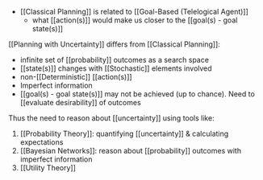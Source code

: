 - [[Classical Planning]] is related to [[Goal-Based (Telelogical Agent)]]
	- what [[action(s)]] would make us closer to the [[goal(s) - goal state(s)]]

[[Planning with Uncertainty]] differs from [[Classical Planning]]:
- infinite set of [[probability]] outcomes as a search space
- [[state(s)]] changes with [[Stochastic]] elements involved
- non-[[Deterministic]] [[action(s)]]
- Imperfect information
- [[goal(s) - goal state(s)]] may not be achieved (up to chance). Need to [[evaluate desirability]] of outcomes

Thus the need to reason about [[uncertainty]] using tools like:
1. [[Probability Theory]]: quantifying [[uncertainty]] & calculating expectations
2. [[Bayesian Networks]]: reason about [[probability]] outcomes with imperfect information
3. [[Utility Theory]]